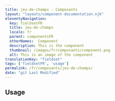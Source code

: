 ```yaml
---
title: jeu-de-champs - Composants
layout: "layouts/component-documentation.njk"
eleventyNavigation:
  key: fieldsetFR
  title: jeu-de-champs
  locale: fr
  parent: componentsFR
  otherNames:  Component
  description: This is the component
  thumbnail: /images/fr/composants/component.png
  alt: This is an image of the component
translationKey: "fieldset"
tags: ['fieldsetFR', 'usage']
permalink: /fr/composants/jeu-de-champs/
date: "git Last Modified"
---
```


## Usage